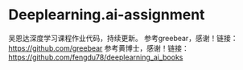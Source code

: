 # Deeplearning.ai-assignment
吴恩达深度学习课程作业代码，持续更新。
参考greebear，感谢！链接：https://github.com/greebear
参考黄博士，感谢！链接：https://github.com/fengdu78/deeplearning_ai_books

